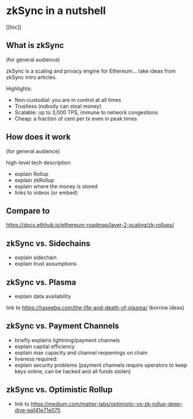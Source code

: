# zkSync in a nutshell

[[toc]]

## What is zkSync

(for general audience)

zkSync is a scaling and privacy engine for Ethereum... take ideas from zkSync intro articles.

Highlights:

- Non-custodial: you are in control at all times
- Trustless (nobody can steal money)
- Scalable: up to 3,000 TPS, immune to network congestions
- Cheap: a fraction of cent per tx even in peak times

## How does it work

(for general audience)

high-level tech description

- explain Rollup
- explain zkRollup
- explain where the money is stored
- links to videos (or embed)

## Compare to

<https://docs.ethhub.io/ethereum-roadmap/layer-2-scaling/zk-rollups/>

## zkSync vs. Sidechains

- explain sidechain
- explain trust assumptions

## zkSync vs. Plasma

- explain data availability

link to <https://haseebq.com/the-life-and-death-of-plasma/> (borrow ideas)

## zkSync vs. Payment Channels

- briefly explains lightning/payment channels
- explain capital efficiency
- explain max capacity and channel reopenings on chain
- liveness required:
- explain security problems (payment channels require operators to keep keys online, can be hacked and all funds stolen)

## zkSync vs. Optimistic Rollup

- link to <https://medium.com/matter-labs/optimistic-vs-zk-rollup-deep-dive-ea141e71e075>
